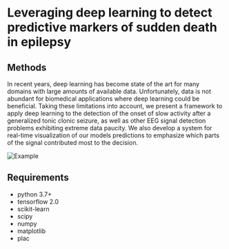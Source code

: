 # Leveraging deep learning to detect predictive markers of sudden death in epilepsy

## Methods
In recent years, deep learning has become state of the art for many domains with large amounts of available data. Unfortunately, data is not abundant for biomedical applications where deep learning could be beneficial. Taking these limitations into account, we present a framework to apply deep learning to the detection of the onset of slow activity after a generalized tonic clonic seizure, as well as  other EEG signal detection problems exhibiting extreme data paucity. We also develop a system for real-time visualization of our models predictions  to emphasize which parts of the signal contributed most to the decision.

![Example](https://github.com/csvance/deep-sudep-detection/raw/master/img/tp.png "Example")

## Requirements

- python 3.7+
- tensorflow 2.0
- scikit-learn
- scipy
- numpy
- matplotlib
- plac

